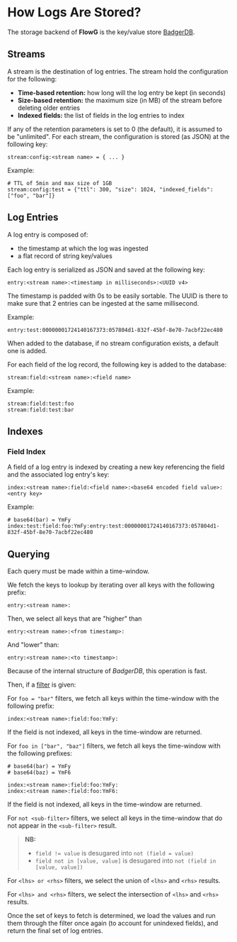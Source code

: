 # How Logs Are Stored?

The storage backend of **FlowG** is the key/value store
[BadgerDB](https://dgraph.io/docs/badger/).

## Streams

A stream is the destination of log entries. The stream hold the configuration
for the following:

 - **Time-based retention:** how long will the log entry be kept (in seconds)
 - **Size-based retention:** the maximum size (in MB) of the stream before deleting older entries
 - **Indexed fields:** the list of fields in the log entries to index

If any of the retention parameters is set to 0 (the default), it is assumed to
be "unlimited". For each stream, the configuration is stored (as JSON) at the
following key:

```
stream:config:<stream name> = { ... }
```

Example:

```
# TTL of 5min and max size of 1GB
stream:config:test = {"ttl": 300, "size": 1024, "indexed_fields": ["foo", "bar"]}
```

## Log Entries

A log entry is composed of:

 - the timestamp at which the log was ingested
 - a flat record of string key/values

Each log entry is serialized as JSON and saved at the following key:

```
entry:<stream name>:<timestamp in milliseconds>:<UUID v4>
```

The timestamp is padded with 0s to be easily sortable. The UUID is there to make
sure that 2 entries can be ingested at the same millisecond.

Example:

```
entry:test:00000001724140167373:057804d1-832f-45bf-8e70-7acbf22ec480
```

When added to the database, if no stream configuration exists, a default one is
added.

For each field of the log record, the following key is added to the database:

```
stream:field:<stream name>:<field name>
```

Example:

```
stream:field:test:foo
stream:field:test:bar
```

## Indexes

### Field Index

A field of a log entry is indexed by creating a new key referencing the field
and the associated log entry's key:

```
index:<stream name>:field:<field name>:<base64 encoded field value>:<entry key>
```

Example:

```
# base64(bar) = YmFy
index:test:field:foo:YmFy:entry:test:00000001724140167373:057804d1-832f-45bf-8e70-7acbf22ec480
```

## Querying

Each query must be made within a time-window.

We fetch the keys to lookup by iterating over all keys with the following
prefix:

```
entry:<stream name>:
```

Then, we select all keys that are "higher" than

```
entry:<stream name>:<from timestamp>:
```

And "lower" than:

```
entry:<stream name>:<to timestamp>:
```

Because of the internal structure of *BadgerDB*, this operation is fast.

Then, if a [filter](/docs/guides/filtering) is given:

For `foo = "bar"` filters, we fetch all keys within the time-window with the
following prefix:

```
index:<stream name>:field:foo:YmFy:
```

If the field is not indexed, all keys in the time-window are returned.

For `foo in ["bar", "baz"]` filters, we fetch all keys the time-window with
the following prefixes:

```
# base64(bar) = YmFy
# base64(baz) = YmF6

index:<stream name>:field:foo:YmFy:
index:<stream name>:field:foo:YmF6:
```

If the field is not indexed, all keys in the time-window are returned.

For `not <sub-filter>` filters, we select all keys in the time-window that do
not appear in the `<sub-filter>` result.

> **NB:**
>  - `field != value` is desugared into `not (field = value)`
>  - `field not in [value, value]` is desugared into `not (field in [value, value])`

For `<lhs> or <rhs>` filters, we select the union of `<lhs>` and `<rhs>`
results.

For `<lhs> and <rhs>` filters, we select the intersection of `<lhs>` and `<rhs>`
results.

Once the set of keys to fetch is determined, we load the values and run them
through the filter once again (to account for unindexed fields), and return the
final set of log entries.
